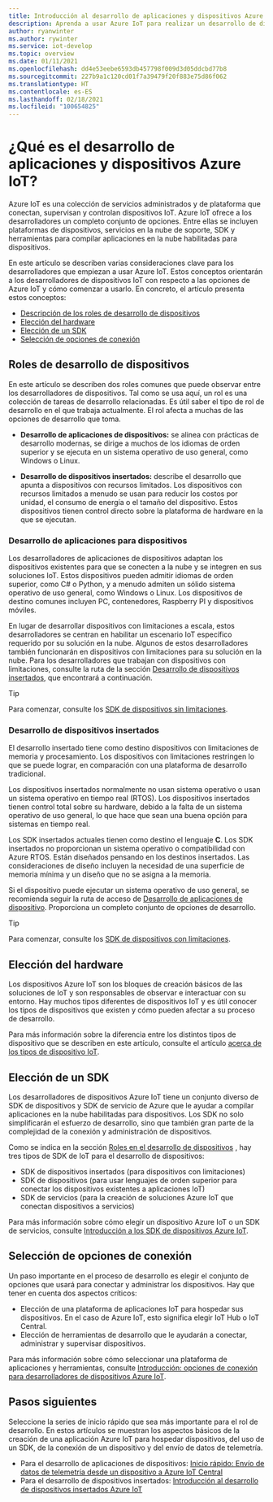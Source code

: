 ```yaml
---
title: Introducción al desarrollo de aplicaciones y dispositivos Azure IoT
description: Aprenda a usar Azure IoT para realizar un desarrollo de dispositivos insertados y crear aplicaciones en la nube habilitadas para dispositivos.
author: ryanwinter
ms.author: rywinter
ms.service: iot-develop
ms.topic: overview
ms.date: 01/11/2021
ms.openlocfilehash: dd4e53eebe6593db457798f009d3d05ddcbd77b8
ms.sourcegitcommit: 227b9a1c120cd01f7a39479f20f883e75d86f062
ms.translationtype: HT
ms.contentlocale: es-ES
ms.lasthandoff: 02/18/2021
ms.locfileid: "100654825"
---
```

# <a name="what-is-azure-iot-device-and-application-development"></a>¿Qué es el desarrollo de aplicaciones y dispositivos Azure IoT?

Azure IoT es una colección de servicios administrados y de plataforma que conectan, supervisan y controlan dispositivos IoT. Azure IoT ofrece a los desarrolladores un completo conjunto de opciones. Entre ellas se incluyen plataformas de dispositivos, servicios en la nube de soporte, SDK y herramientas para compilar aplicaciones en la nube habilitadas para dispositivos.

En este artículo se describen varias consideraciones clave para los desarrolladores que empiezan a usar Azure IoT. Estos conceptos orientarán a los desarrolladores de dispositivos IoT con respecto a las opciones de Azure IoT y cómo comenzar a usarlo. En concreto, el artículo presenta estos conceptos:
- [Descripción de los roles de desarrollo de dispositivos](#device-development-roles)
- [Elección del hardware](#choosing-your-hardware)
- [Elección de un SDK](#choosing-an-sdk)
- [Selección de opciones de conexión](#selecting-connection-options)

## <a name="device-development-roles"></a>Roles de desarrollo de dispositivos
En este artículo se describen dos roles comunes que puede observar entre los desarrolladores de dispositivos. Tal como se usa aquí, un rol es una colección de tareas de desarrollo relacionadas. Es útil saber el tipo de rol de desarrollo en el que trabaja actualmente. El rol afecta a muchas de las opciones de desarrollo que toma.

* **Desarrollo de aplicaciones de dispositivos:** se alinea con prácticas de desarrollo modernas, se dirige a muchos de los idiomas de orden superior y se ejecuta en un sistema operativo de uso general, como Windows o Linux.

* **Desarrollo de dispositivos insertados:** describe el desarrollo que apunta a dispositivos con recursos limitados. Los dispositivos con recursos limitados a menudo se usan para reducir los costos por unidad, el consumo de energía o el tamaño del dispositivo. Estos dispositivos tienen control directo sobre la plataforma de hardware en la que se ejecutan.

### <a name="device-application-development"></a>Desarrollo de aplicaciones para dispositivos
Los desarrolladores de aplicaciones de dispositivos adaptan los dispositivos existentes para que se conecten a la nube y se integren en sus soluciones IoT. Estos dispositivos pueden admitir idiomas de orden superior, como C# o Python, y a menudo admiten un sólido sistema operativo de uso general, como Windows o Linux. Los dispositivos de destino comunes incluyen PC, contenedores, Raspberry PI y dispositivos móviles. 

En lugar de desarrollar dispositivos con limitaciones a escala, estos desarrolladores se centran en habilitar un escenario IoT específico requerido por su solución en la nube. Algunos de estos desarrolladores también funcionarán en dispositivos con limitaciones para su solución en la nube. Para los desarrolladores que trabajan con dispositivos con limitaciones, consulte la ruta de la sección [Desarrollo de dispositivos insertados](#embedded-device-development), que encontrará a continuación.

> [!TIP]
> Para comenzar, consulte los [SDK de dispositivos sin limitaciones](about-iot-sdks.md#unconstrained-device-sdks).

### <a name="embedded-device-development"></a>Desarrollo de dispositivos insertados
El desarrollo insertado tiene como destino dispositivos con limitaciones de memoria y procesamiento. Los dispositivos con limitaciones restringen lo que se puede lograr, en comparación con una plataforma de desarrollo tradicional.

Los dispositivos insertados normalmente no usan sistema operativo o usan un sistema operativo en tiempo real (RTOS). Los dispositivos insertados tienen control total sobre su hardware, debido a la falta de un sistema operativo de uso general, lo que hace que sean una buena opción para sistemas en tiempo real.

Los SDK insertados actuales tienen como destino el lenguaje **C**. Los SDK insertados no proporcionan un sistema operativo o compatibilidad con Azure RTOS. Están diseñados pensando en los destinos insertados. Las consideraciones de diseño incluyen la necesidad de una superficie de memoria mínima y un diseño que no se asigna a la memoria.

Si el dispositivo puede ejecutar un sistema operativo de uso general, se recomienda seguir la ruta de acceso de [Desarrollo de aplicaciones de dispositivo](#device-application-development). Proporciona un completo conjunto de opciones de desarrollo.

> [!TIP]
> Para comenzar, consulte los [SDK de dispositivos con limitaciones](about-iot-sdks.md#constrained-device-sdks).

## <a name="choosing-your-hardware"></a>Elección del hardware
Los dispositivos Azure IoT son los bloques de creación básicos de las soluciones de IoT y son responsables de observar e interactuar con su entorno. Hay muchos tipos diferentes de dispositivos IoT y es útil conocer los tipos de dispositivos que existen y cómo pueden afectar a su proceso de desarrollo.

Para más información sobre la diferencia entre los distintos tipos de dispositivo que se describen en este artículo, consulte el artículo [acerca de los tipos de dispositivo IoT](concepts-iot-device-types.md).

## <a name="choosing-an-sdk"></a>Elección de un SDK
Los desarrolladores de dispositivos Azure IoT tiene un conjunto diverso de SDK de dispositivos y SDK de servicio de Azure que le ayudar a compilar aplicaciones en la nube habilitadas para dispositivos. Los SDK no solo simplificarán el esfuerzo de desarrollo, sino que también gran parte de la complejidad de la conexión y administración de dispositivos. 

Como se indica en la sección [Roles en el desarrollo de dispositivos](#device-development-roles) , hay tres tipos de SDK de IoT para el desarrollo de dispositivos:
- SDK de dispositivos insertados (para dispositivos con limitaciones)
- SDK de dispositivos (para usar lenguajes de orden superior para conectar los dispositivos existentes a aplicaciones IoT)
- SDK de servicios (para la creación de soluciones Azure IoT que conectan dispositivos a servicios)

Para más información sobre cómo elegir un dispositivo Azure IoT o un SDK de servicios, consulte [Introducción a los SDK de dispositivos Azure IoT](about-iot-sdks.md).

## <a name="selecting-connection-options"></a>Selección de opciones de conexión
Un paso importante en el proceso de desarrollo es elegir el conjunto de opciones que usará para conectar y administrar los dispositivos. Hay que tener en cuenta dos aspectos críticos:
- Elección de una plataforma de aplicaciones IoT para hospedar sus dispositivos. En el caso de Azure IoT, esto significa elegir IoT Hub o IoT Central.
- Elección de herramientas de desarrollo que le ayudarán a conectar, administrar y supervisar dispositivos.

Para más información sobre cómo seleccionar una plataforma de aplicaciones y herramientas, consulte [Introducción: opciones de conexión para desarrolladores de dispositivos Azure IoT](concepts-overview-connection-options.md).

## <a name="next-steps"></a>Pasos siguientes
Seleccione la series de inicio rápido que sea más importante para el rol de desarrollo. En estos artículos se muestran los aspectos básicos de la creación de una aplicación Azure IoT para hospedar dispositivos, del uso de un SDK, de la conexión de un dispositivo y del envío de datos de telemetría.  
- Para el desarrollo de aplicaciones de dispositivos: [Inicio rápido: Envío de datos de telemetría desde un dispositivo a Azure IoT Central](quickstart-send-telemetry-python.md)
- Para el desarrollo de dispositivos insertados: [Introducción al desarrollo de dispositivos insertados Azure IoT](quickstart-device-development.md)
